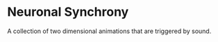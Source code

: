 Neuronal Synchrony
==================

A collection of two dimensional animations that are triggered by sound.
